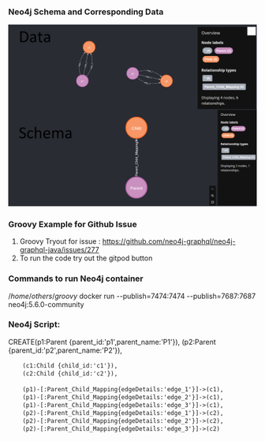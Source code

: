 ### Neo4j Schema and Corresponding Data

![neo4j](./neo4j-parent-child.png)

### Groovy Example for Github Issue

1. Groovy Tryout for issue : https://github.com/neo4j-graphql/neo4j-graphql-java/issues/277
2. To run the code try out the gitpod button

### Commands to run Neo4j container

$/home/others/groovy$ docker run --publish=7474:7474 --publish=7687:7687 neo4j:5.6.0-community

### Neo4j Script:

CREATE(p1:Parent {parent_id:'p1',parent_name:'P1'}),
(p2:Parent {parent_id:'p2',parent_name:'P2'}),

        (c1:Child {child_id:'c1'}),
        (c2:Child {child_id:'c2'}),

        (p1)-[:Parent_Child_Mapping{edgeDetails:'edge_1'}]->(c1),
        (p1)-[:Parent_Child_Mapping{edgeDetails:'edge_2'}]->(c1),
        (p1)-[:Parent_Child_Mapping{edgeDetails:'edge_3'}]->(c1),
        (p2)-[:Parent_Child_Mapping{edgeDetails:'edge_1'}]->(c2),
        (p2)-[:Parent_Child_Mapping{edgeDetails:'edge_2'}]->(c2),
        (p2)-[:Parent_Child_Mapping{edgeDetails:'edge_3'}]->(c2)
